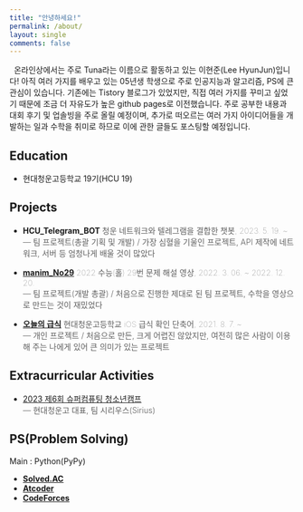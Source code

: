 ```yaml
---
title: "안녕하세요!"
permalink: /about/
layout: single
comments: false
---
```


&nbsp; 온라인상에서는 주로 Tuna라는 이름으로 활동하고 있는 이현준(Lee HyunJun)입니다! 아직 여러 가지를 배우고 있는 05년생 학생으로 주로 인공지능과 알고리즘, PS에 큰 관심이 있습니다. 기존에는 Tistory 블로그가 있었지만, 직접 여러 가지를 꾸미고 싶었기 때문에 조금 더 자유도가 높은 github pages로 이전했습니다. 주로 공부한 내용과 대회 후기 및 업솔빙을 주로 올릴 예정이며, 추가로 떠오르는 여러 가지 아이디어들을 개발하는 일과 수학을 취미로 하므로 이에 관한 글들도 포스팅할 예정입니다.


## Education
-  현대청운고등학교 19기(HCU 19)

## Projects

- **HCU_Telegram_BOT**
<span style="color:5F5F5F;font-weight:100;">청운 네트워크와 텔레그램을 결합한 챗봇, 2023. 5. 19. ~ </span><br>
<span style="color:5F5F5F;font-weight:300;">— 팀 프로젝트(총괄 기획 및 개발) / 가장 심혈을 기울인 프로젝트, API 제작에 네트워크, 서버 등 엄청나게 배울 것이 많았다 </span>

- [**manim_No29**](https://github.com/tunatuna123/manim_No29) 
<span style="color:5F5F5F;font-weight:100;">2022 수능(홀) 29번 문제 해설 영상, 2022. 3. 06. ~ 2022. 12. 20.</span><br>
<span style="color:5F5F5F;font-weight:300;">— 팀 프로젝트(개발 총괄) / 처음으로 진행한 제대로 된 팀 프로젝트, 수학을 영상으로 만드는 것이 재밌었다 </span>

- [**오늘의 급식**](https://developer-tuna.tistory.com/2) <span style="color:5F5F5F;font-weight:100;">현대청운고등학교 iOS 급식 확인 단축어, 2021. 8. 7. ~ </span><br>
<span style="color:5F5F5F;font-weight:300;">— 개인 프로젝트 / 처음으로 만든, 크게 어렵진 않았지만, 여전히 많은 사람이 이용해 주는 나에게 있어 큰 의미가 있는 프로젝트</span>

## Extracurricular Activities
- [2023 제6회 슈퍼컴퓨팅 청소년캠프](https://www.youtube.com/watch?v=icn0YBJc3ng)<br>
<span style="color:5F5F5F;font-weight:300;">— 현대청운고 대표, 팀 시리우스(Sirius)</span>

## PS(Problem Solving)
Main : Python(PyPy)<br>

- [**Solved.AC**](https://solved.ac/profile/tuna200538)
- [**Atcoder**](https://atcoder.jp/users/codingtuna)
- [**CodeForces**](https://codeforces.com/profile/TUN4TUNA)